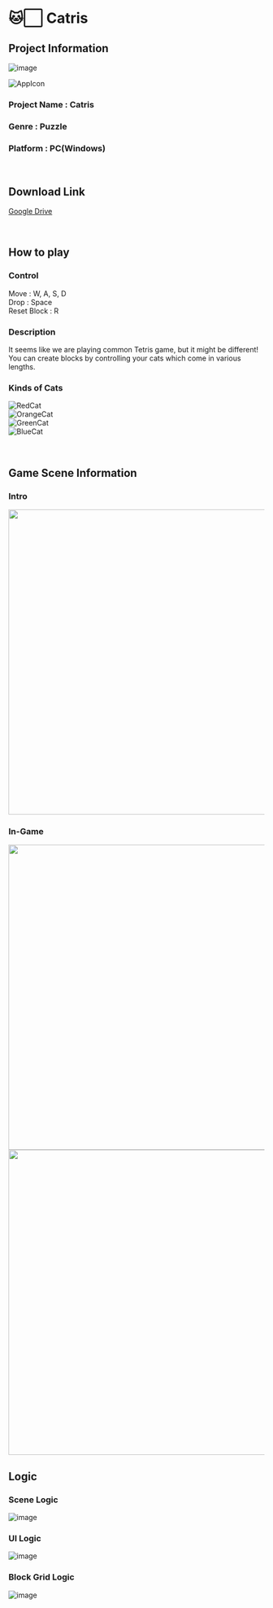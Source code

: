# 🐱⬜ Catris

## Project Information

![image](https://github.com/user-attachments/assets/558fe5e2-846a-4071-9f1f-bd22a32df1d2)

![AppIcon](https://github.com/user-attachments/assets/6bfe554a-808d-4bc8-a006-ae922eef66cf)
### Project Name : Catris
### Genre : Puzzle
### Platform : PC(Windows)
 
 
<br/>

## Download Link

[Google Drive](https://drive.google.com/file/d/1MIJ9-SWW2mO4-2fJ0VR3O4GM6xFiHWRx/view?usp=sharing)

<br/>

## How to play

### Control

Move : W, A, S, D<br/>
Drop : Space<br/>
Reset Block : R<br/>

### Description

It seems like we are playing common Tetris game, but it might be different!<br/>
You can create blocks by controlling your cats which come in various lengths.

### Kinds of Cats

![RedCat](https://github.com/user-attachments/assets/45bb34d6-bd6c-4e12-938a-c474c858c34d)<br/>
![OrangeCat](https://github.com/user-attachments/assets/6c593cf2-3a4a-471d-99f8-657f380cbf12)<br/>
![GreenCat](https://github.com/user-attachments/assets/404edff8-8a33-42cb-92a6-77fdaa3200e5)<br/>
![BlueCat](https://github.com/user-attachments/assets/9b863a4f-b51a-4bf6-8608-6d454833a938)


<br />

## Game Scene Information
### Intro
<img src="https://github.com/user-attachments/assets/c5308931-27fb-44f5-aa47-a1e61bff6d7d"  width="600"/>

### In-Game
<img src="https://github.com/user-attachments/assets/888febe8-c334-495c-920a-2dfc239229a7"  width="600"/>
<img src="https://github.com/user-attachments/assets/8ba54623-8220-4e1b-a64a-ecca20773a00"  width="600"/>

<br/>

## Logic

### Scene Logic
![image](https://github.com/user-attachments/assets/53a8028c-f01e-403f-8483-6040ad4a2fb5)

### UI Logic
![image](https://github.com/user-attachments/assets/7c660b21-a47f-4092-97f7-3d14265487fd)

### Block Grid Logic
![image](https://github.com/user-attachments/assets/5859eeb7-26f9-4736-8d2e-aabf47fae9ab)





